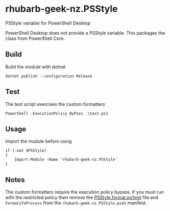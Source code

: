 # rhubarb-geek-nz.PSStyle
PSStyle variable for PowerShell Desktop

PowerShell Desktop does not provide a PSStyle variable. This packages the class from PowerShell Core.

## Build

Build the module with dotnet

```
dotnet publish --configuration Release
```

## Test

The test script exercises the custom formatters

```
PowerShell -ExecutionPolicy ByPass .\test.ps1
```

## Usage

Import the module before using

```
if (-not $PSStyle)
{
	Import-Module -Name 'rhubarb-geek-nz.PSStyle'
}
```

## Notes

The custom formatters require the execution policy bypass. If you must run with the restricted policy then remove the [PSStyle.format.ps1xml](PSStyle.format.ps1xml) file and `FormatsToProcess` from the `rhubarb-geek-nz.PSStyle.psd1` manifest.
